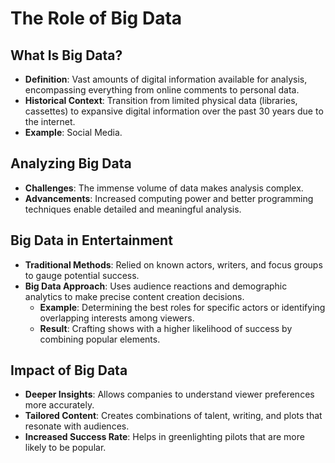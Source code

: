 # The Role of Big Data

## What Is Big Data?
- **Definition**: Vast amounts of digital information available for analysis, encompassing everything from online comments to personal data.
- **Historical Context**: Transition from limited physical data (libraries, cassettes) to expansive digital information over the past 30 years due to the internet.
- **Example**: Social Media.

## Analyzing Big Data
- **Challenges**: The immense volume of data makes analysis complex.
- **Advancements**: Increased computing power and better programming techniques enable detailed and meaningful analysis.

## Big Data in Entertainment
- **Traditional Methods**: Relied on known actors, writers, and focus groups to gauge potential success.
- **Big Data Approach**: Uses audience reactions and demographic analytics to make precise content creation decisions.
  - **Example**: Determining the best roles for specific actors or identifying overlapping interests among viewers.
  - **Result**: Crafting shows with a higher likelihood of success by combining popular elements.

## Impact of Big Data
- **Deeper Insights**: Allows companies to understand viewer preferences more accurately.
- **Tailored Content**: Creates combinations of talent, writing, and plots that resonate with audiences.
- **Increased Success Rate**: Helps in greenlighting pilots that are more likely to be popular.

